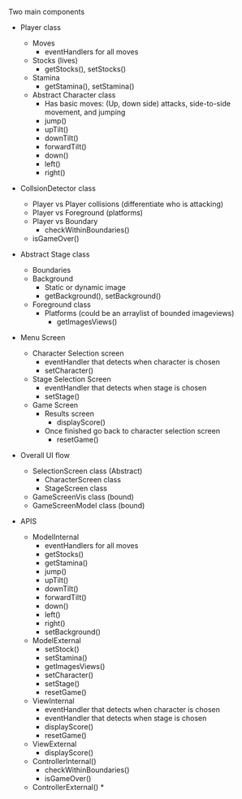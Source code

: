 Two main components

* Player class
    * Moves
        * eventHandlers for all moves
    * Stocks (lives)
        * getStocks(), setStocks()   
    * Stamina
        * getStamina(), setStamina() 
    * Abstract Character class
        * Has basic moves: (Up, down side) attacks, side-to-side movement, and jumping
        * jump()
        * upTilt()
        * downTilt()
        * forwardTilt()
        * down()
        * left()
        * right() 
         
* CollsionDetector class
    * Player vs Player collisions (differentiate who is attacking)
    * Player vs Foreground (platforms)
    * Player vs Boundary
        * checkWithinBoundaries() 
    * isGameOver()
        
* Abstract Stage class
    * Boundaries
    * Background
        * Static or dynamic image 
        * getBackground(), setBackground() 
    * Foreground class
        * Platforms (could be an arraylist of bounded imageviews)
            * getImagesViews() 
        
* Menu Screen
    * Character Selection screen
        * eventHandler that detects when character is chosen
        * setCharacter()
    * Stage Selection Screen
        * eventHandler that detects when stage is chosen
        * setStage()
    * Game Screen
        * Results screen
            * displayScore() 
        * Once finished go back to character selection screen
            * resetGame()
        
* Overall UI flow
    * SelectionScreen class (Abstract)
        * CharacterScreen class
        * StageScreen class
    * GameScreenVis class (bound)
    * GameScreenModel class (bound)
    
* APIS
    * ModelInternal
        * eventHandlers for all moves
        * getStocks()
        * getStamina()
        * jump()
        * upTilt()
        * downTilt()
        * forwardTilt()
        * down()
        * left()
        * right() 
        * setBackground()
    * ModelExternal
        * setStock()  
        * setStamina()
        * getImagesViews()
        * setCharacter()
        * setStage()
        * resetGame()
    * ViewInternal
        * eventHandler that detects when character is chosen
        * eventHandler that detects when stage is chosen
        * displayScore()
        * resetGame()
    * ViewExternal
        * displayScore() 
    * ControllerInternal()
        * checkWithinBoundaries()
        * isGameOver()
    * ControllerExternal()
        * 